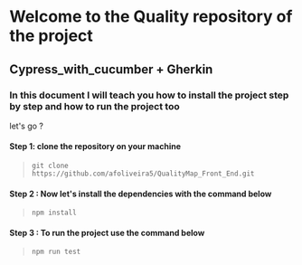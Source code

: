 # Welcome to the Quality repository of the project
## Cypress_with_cucumber + Gherkin 

### In this document I will teach you how to install the project step by step and how to run the project too

let's go ?

#### Step 1: clone the repository on your machine

>```
>git clone https://github.com/afoliveira5/QualityMap_Front_End.git
>```

#### Step 2 : Now let's install the dependencies with the command below
>```
>npm install
>```

#### Step 3 : To run the project use the command below
>```
>npm run test
>```